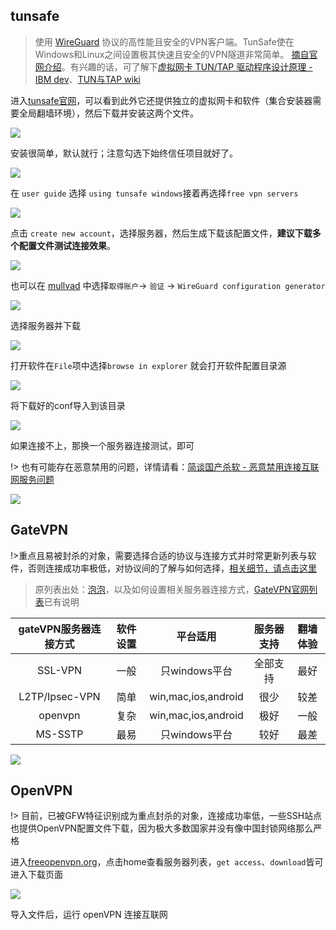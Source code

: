 ## tunsafe

> 使用 [WireGuard](https://zh.wikipedia.org/zh-cn/WireGuard) 协议的高性能且安全的VPN客户端。TunSafe使在Windows和Linux之间设置极其快速且安全的VPN隧道非常简单。 [摘自官网介绍](https://tunsafe.com)。有兴趣的话，可了解下[虚拟网卡 TUN/TAP 驱动程序设计原理 - IBM dev](https://www.ibm.com/developerworks/cn/linux/l-tuntap/index.html)、[TUN与TAP wiki](https://zh.wikipedia.org/zh-hans/TUN%E4%B8%8ETAP)

进入[tunsafe官网](https://tunsafe.com/)，可以看到此外它还提供独立的虚拟网卡和软件（集合安装器需要全局翻墙环境），然后下载并安装这两个文件。

![](https://i.postimg.cc/1XRCdppx/20190607083401.png)

安装很简单，默认就行；注意勾选下始终信任项目就好了。

![](https://i.postimg.cc/Z5LLG954/20190607083553.png)

在 `user guide` 选择 `using tunsafe windows`接着再选择`free vpn servers`

![](https://i.postimg.cc/7LKsW3r8/20190606205200.png)

点击 `create new account`，选择服务器，然后生成下载该配置文件，**建议下载多个配置文件测试连接效果**。

![](https://i.postimg.cc/63NrzTyJ/20190606205536.png)

也可以在 [mullvad](https://www.mullvad.net) 中选择`取得账户`-> `验证` -> `WireGuard configuration generator`

![](https://i.postimg.cc/C1b528w4/20190607084331.png)

选择服务器并下载

![](https://i.postimg.cc/CxnYmCWV/20190607084522.png)

打开软件在`File`项中选择`browse in explorer` 就会打开软件配置目录源

![](https://i.postimg.cc/hv8Qj0rf/Snipaste-2019-06-06-21-11-36.png)

将下载好的conf导入到该目录

![](https://i.postimg.cc/SRYVwsqj/20190607092202.png)

如果连接不上，那换一个服务器连接测试，即可

!> 也有可能存在恶意禁用的问题，详情请看：[简谈国产杀软 - 恶意禁用连接互联网服务问题](append/guochan-sharuan?id=恶意禁用连接互联网服务问题)

![](https://i.postimg.cc/T3RbDfrP/Snipaste-2019-06-07-08-54-24.png)


## GateVPN

!>重点且易被封杀的对象，需要选择合适的协议与连接方式并时常更新列表与软件，否则连接成功率极低，对协议间的了解与如何选择，[相关细节，请点击这里](4vpn.md)

> 原列表出处：[泡泡](https://pao-pao.net/article/82)，以及如何设置相关服务器连接方式，[GateVPN官网列表](http://www.vpngate.net/cn/)已有说明

| gateVPN服务器连接方式 | 软件设置 | 平台适用 | 服务器支持 | 翻墙体验 |
| :-: | :-: | :-: | :-: | :-: |
| SSL-VPN | 一般 | 只windows平台 | 全部支持 | 最好 |
| L2TP/Ipsec-VPN | 简单 | win,mac,ios,android | 很少 | 较差 |
| openvpn | 复杂 | win,mac,ios,android | 极好 | 一般 |
| MS-SSTP | 最易 | 只windows平台 | 较好 | 最差 |

<!-- ![](https://ipfs.io/ipfs/QmQc1YoVQvszg1rNZscxwWJ7ZmBMmDZyvALyw3T5iYsRa4?4.gif) -->

![](https://i.postimg.cc/RZFb7zhp/Snipaste-2019-06-06-04-03-52.png)

## OpenVPN

!> 目前，已被GFW特征识别成为重点封杀的对象，连接成功率低，一些SSH站点也提供OpenVPN配置文件下载，因为极大多数国家并没有像中国封锁网络那么严格

进入[freeopenvpn.org](https://www.freeopenvpn.org/)，点击home查看服务器列表，`get access`、`download`皆可进入下载页面

<!-- ![](https://ipfs.io/ipfs/QmbkkgwTLEQGRWNEqWAvhnLkaNB5dVWNmZiLV1HYonVkwQ?1.png) -->

![](https://i.postimg.cc/fRkYHqMb/2018-04-29-012851.png)

导入文件后，运行 openVPN 连接互联网

